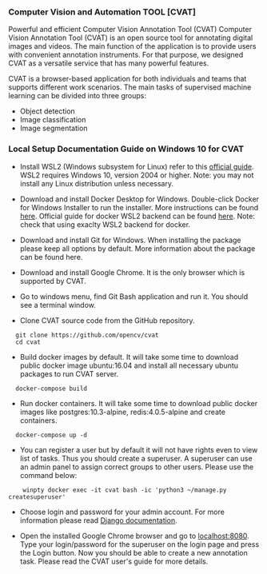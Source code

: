 ### **Computer Vision and Automation TOOL [CVAT]**

Powerful and efficient Computer Vision Annotation Tool (CVAT)
Computer Vision Annotation Tool (CVAT) is an open source tool for annotating digital images and videos. The main function of the application is to provide users with convenient annotation instruments. For that purpose, we designed CVAT as a versatile service that has many powerful features.

CVAT is a browser-based application for both individuals and teams that supports different work scenarios. The main tasks of supervised machine learning can be divided into three groups:

*   Object detection
*   Image classification
*   Image segmentation


### **Local Setup Documentation Guide on Windows 10 for CVAT**

*   Install WSL2 (Windows subsystem for Linux) refer to this [official guide]([https://docs.microsoft.com/en-gb/windows/wsl/install-win10]). WSL2 requires Windows 10, version 2004 or higher. Note: you may not install any Linux distribution unless necessary.
*   Download and install Docker Desktop for Windows. Double-click Docker for Windows Installer to run the installer. More instructions can be found [here](https://docs.docker.com/docker-for-windows/install/). Official guide for docker WSL2 backend can be found [here](https://docs.docker.com/docker-for-windows/wsl/). Note: check that using exaclty WSL2 backend for docker.
 
*   Download and install Git for Windows. When installing the package please keep all options by default. More information about the package can be found here.
*   Download and install Google Chrome. It is the only browser which is supported by CVAT.
*   Go to windows menu, find Git Bash application and run it. You should see a terminal window.
*   Clone CVAT source code from the GitHub repository.
> 
```
  git clone https://github.com/opencv/cvat
  cd cvat
```
*   Build docker images by default. It will take some time to download public docker image ubuntu:16.04 and install all necessary ubuntu packages to run CVAT server.
>
```
  docker-compose build
```
*   Run docker containers. It will take some time to download public docker images like postgres:10.3-alpine, redis:4.0.5-alpine and create containers.
>
```
  docker-compose up -d
```
*   You can register a user but by default it will not have rights even to view list of tasks. Thus you should create a superuser. A superuser can use an admin panel to assign correct groups to other users. Please use the command below:
>
``` 
    winpty docker exec -it cvat bash -ic 'python3 ~/manage.py createsuperuser'
```

*   Choose login and password for your admin account. For more information please read [Django documentation](https://docs.djangoproject.com/en/2.2/ref/django-admin/#createsuperuser).


*   Open the installed Google Chrome browser and go to [localhost:8080](localhost:8080). Type your login/password for the superuser on the login page and press the Login button. Now you should be able to create a new annotation task. Please read the CVAT user's guide for more details.
